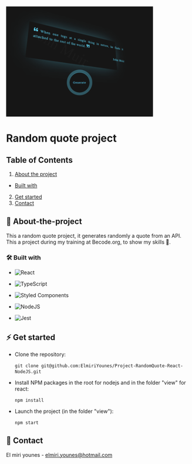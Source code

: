 ![image info](./view/src/assets/images/randomQuote.png)

# Random quote project

## Table of Contents

1. [About the project](#🚀about-the-project)
* [Built with](#built-with)
2. [Get started](#get-started)
3. [Contact](#contact)

## 🚀 About-the-project

This a random quote project, it generates randomly a quote from an API.
This a project during my training at Becode.org, to show my skills 🧠.

### 🛠 Built with

* ![React](https://img.shields.io/badge/react-%2320232a.svg?style=for-the-badge&logo=react&logoColor=%2361DAFB)

* ![TypeScript](https://img.shields.io/badge/typescript-%23007ACC.svg?style=for-the-badge&logo=typescript&logoColor=white)

* ![Styled Components](https://img.shields.io/badge/styled--components-DB7093?style=for-the-badge&logo=styled-components&logoColor=white)

* ![NodeJS](https://img.shields.io/badge/node.js-6DA55F?style=for-the-badge&logo=node.js&logoColor=white)

* ![Jest](https://img.shields.io/badge/-jest-%23C21325?style=for-the-badge&logo=jest&logoColor=white)

## ⚡️ Get started

* Clone the repository:
    ```gitbash
    git clone git@github.com:ElmiriYounes/Project-RandomQuote-React-NodeJS.git
    ```

* Install NPM packages in the root for nodejs and in the folder "view" for react:
    ```gitbash
    npm install 
    ```

* Launch the project (in the folder "view"):
    ```gitbash
    npm start
    ```

## 💬 Contact

El miri younes - elmiri.younes@hotmail.com